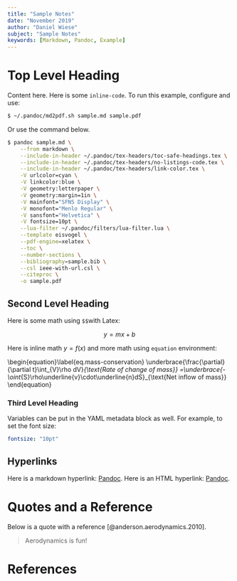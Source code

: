 ```yaml
---
title: "Sample Notes"
date: "November 2019"
author: "Daniel Wiese"
subject: "Sample Notes"
keywords: [Markdown, Pandoc, Example]
---
```


# Top Level Heading

Content here.
Here is some `inline-code`.
To run this example, configure and use:

```bash
$ ~/.pandoc/md2pdf.sh sample.md sample.pdf
```

Or use the command below.

```bash
$ pandoc sample.md \
    --from markdown \
    --include-in-header ~/.pandoc/tex-headers/toc-safe-headings.tex \
    --include-in-header ~/.pandoc/tex-headers/no-listings-code.tex \
    --include-in-header ~/.pandoc/tex-headers/link-color.tex \
    -V urlcolor=cyan \
    -V linkcolor:blue \
    -V geometry:letterpaper \
    -V geometry:margin=1in \
    -V mainfont="SFNS Display" \
    -V monofont="Menlo Regular" \
    -V sansfont="Helvetica" \
    -V fontsize=10pt \
    --lua-filter ~/.pandoc/filters/lua-filter.lua \
    --template eisvogel \
    --pdf-engine=xelatex \
    --toc \
    --number-sections \
    --bibliography=sample.bib \
    --csl ieee-with-url.csl \
    --citeproc \
    -o sample.pdf
```

## Second Level Heading

Here is some math using `$$`with Latex:

$$
y=mx+b
$$

Here is inline math $y=f(x)$ and more math using `equation` environment:

\begin{equation}\label{eq.mass-conservation}
  \underbrace{\frac{\partial}{\partial t}\int_{V}\rho dV}_{\text{Rate of change of mass}}
  =\underbrace{-\oint_{S}\rho\underline{v}\cdot\underline{n}dS}_{\text{Net inflow of mass}}
\end{equation}

### Third Level Heading

Variables can be put in the YAML metadata block as well.
For example, to set the font size:

```yaml
fontsize: "10pt"
```

## Hyperlinks

Here is a markdown hyperlink: [Pandoc](https://pandoc.org/).
Here is an HTML hyperlink: <a href="https://pandoc.org/" target="_blank">Pandoc</a>.

# Quotes and a Reference

Below is a quote with a reference [@anderson.aerodynamics.2010].

> Aerodynamics is fun!

# References
